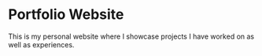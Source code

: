 # Portfolio Website

This is my personal website where I showcase projects I have worked on as well as experiences.

